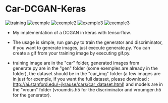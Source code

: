 # Car-DCGAN-Keras

![training](training.gif)
![exemple](car/1554321002.6462195_1.0.png)
![exemple2](car/1554321005.7100232_1.0.png)
![exemple3](car/1554321005.2707386_1.0.png)
![exemple3](car/1554321004.0519686_1.0.png)

* My implementation of a DCGAN in keras with tensorflow.

* The usage is simple, run gan.py to train the generator and discriminator, if you want to generate images, just execute generate.py.
You can create a gif from your training image by executing gif.py.

* training image are in the "car" folder, generated images from generate.py are in the "gen" folder (some exemples are already in the folder), the dataset should be in the "car_img" folder (a few images are in just for exemple, if you want the full dataset, please download : http://ai.stanford.edu/~jkrause/cars/car_dataset.html)  and models are in the "vroum" folder (vroumdis.h5 for the discriminator and vroumgen.h5 for the generator).

